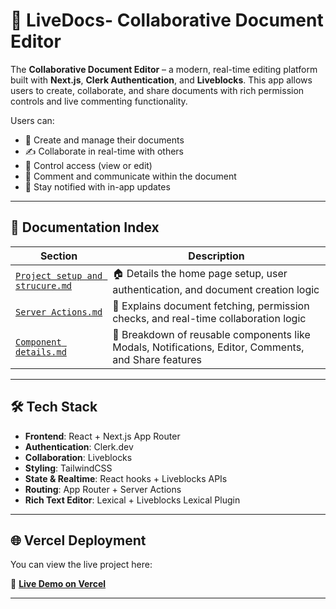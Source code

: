 # 📄 LiveDocs- Collaborative Document Editor
The **Collaborative Document Editor** – a modern, real-time editing platform built with **Next.js**, **Clerk Authentication**, and **Liveblocks**. This app allows users to create, collaborate, and share documents with rich permission controls and live commenting functionality.

Users can:
- 📑 Create and manage their documents
- ✍️ Collaborate in real-time with others
- 🔐 Control access (view or edit)
- 💬 Comment and communicate within the document
- 🔔 Stay notified with in-app updates

---

## 📘 Documentation Index

| Section | Description |
|--------|-------------|
| [`Project setup and strucure.md`](./Project%20setup%20and%20structure.md) | 🏠 Details the home page setup, user authentication, and document creation logic |
| [`Server Actions.md`](./Server%20Actions.md) | 📄 Explains document fetching, permission checks, and real-time collaboration logic |
| [`Component details.md`](./Component%20details.md) | 🧩 Breakdown of reusable components like Modals, Notifications, Editor, Comments, and Share features |

---

## 🛠 Tech Stack

- **Frontend**: React + Next.js App Router
- **Authentication**: Clerk.dev
- **Collaboration**: Liveblocks
- **Styling**: TailwindCSS
- **State & Realtime**: React hooks + Liveblocks APIs
- **Routing**: App Router + Server Actions
- **Rich Text Editor**: Lexical + Liveblocks Lexical Plugin

---

## 🌐 Vercel Deployment

You can view the live project here:

🔗 [**Live Demo on Vercel**](https://project-live-docs.vercel.app/)

---